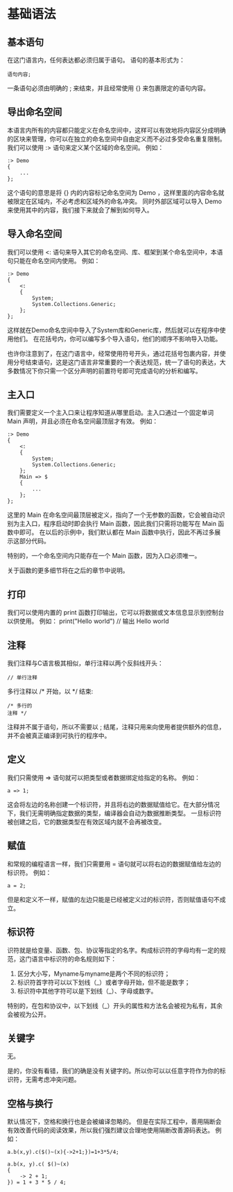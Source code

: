 # 基础语法
## 基本语句
在这门语言内，任何表达都必须归属于语句。
语句的基本形式为：

    语句内容;

一条语句必须由明确的 ; 来结束，并且经常使用 {} 来包裹限定的语句内容。  
## 导出命名空间
本语言内所有的内容都只能定义在命名空间中，这样可以有效地将内容区分成明确的区块来管理，你可以在独立的命名空间中自由定义而不必过多受命名重复限制。
我们可以使用 :> 语句来定义某个区域的命名空间。
例如：

    :> Demo
    {
        ...
    };

这个语句的意思是将 {} 内的内容标记命名空间为 Demo ，这样里面的内容命名就被限定在区域内，不必考虑和区域外的命名冲突。
同时外部区域可以导入 Demo 来使用其中的内容，我们接下来就会了解到如何导入。
## 导入命名空间
我们可以使用 <: 语句来导入其它的命名空间、库、框架到某个命名空间中，本语句只能在命名空间内使用。
例如：

    :> Demo
    {
        <:
        {
            System;
            System.Collections.Generic;
        };
    };

这样就在Demo命名空间中导入了System库和Generic库，然后就可以在程序中使用他们。
在花括号内，你可以编写多个导入语句，他们的顺序不影响导入功能。

也许你注意到了，在这门语言中，经常使用符号开头，通过花括号包裹内容，并使用分号结束语句，这是这门语言非常重要的一个表达规范，统一了语句的表达，大多数情况下你只需一个区分声明的前置符号即可完成语句的分析和编写。
## 主入口
我们需要定义一个主入口来让程序知道从哪里启动。主入口通过一个固定单词 Main 声明，并且必须在命名空间最顶层才有效。
例如：

    :> Demo
    {
        <:
        {
            System;
            System.Collections.Generic;
        };
        Main => $
        {
            ...
        };
    };

这里的 Main 在命名空间最顶层被定义，指向了一个无参数的函数，它会被自动识别为主入口，程序启动时即会执行 Main 函数，因此我们只需将功能写在 Main 函数中即可。
在以后的示例中，我们默认都在 Main 函数中执行，因此不再过多展示这部分代码。

特别的，一个命名空间内只能存在一个 Main 函数，因为入口必须唯一。

关于函数的更多细节将在之后的章节中说明。
## 打印
我们可以使用内置的 print 函数打印输出，它可以将数据或文本信息显示到控制台以供使用。
例如：
    print("Hello world") // 输出 Hello world

## 注释
我们注释与C语言极其相似，单行注释以两个反斜线开头： 

    // 单行注释

多行注释以 /* 开始，以 */ 结束: 

    /* 多行的
    注释 */

注释并不属于语句，所以不需要以 ; 结尾，注释只用来向使用者提供额外的信息，并不会被真正编译到可执行的程序中。
## 定义
我们只需使用 => 语句就可以把类型或者数据绑定给指定的名称。
例如：

    a => 1;

这会将左边的名称创建一个标识符，并且将右边的数据赋值给它。在大部分情况下，我们无需明确指定数据的类型，编译器会自动为数据推断类型。
一旦标识符被创建之后，它的数据类型在有效区域内就不会再被改变。
## 赋值
和常规的编程语言一样，我们只需要用 = 语句就可以将右边的数据赋值给左边的标识符。
例如：

    a = 2;

但是和定义不一样，赋值的左边只能是已经被定义过的标识符，否则赋值语句不成立。
## 标识符
识符就是给变量、函数、包、协议等指定的名字。构成标识符的字母均有一定的规范，这门语言中标识符的命名规则如下：

1. 区分大小写，Myname与myname是两个不同的标识符；
1. 标识符首字符可以以下划线（_）或者字母开始，但不能是数字；
1. 标识符中其他字符可以是下划线（_）、字母或数字。

特别的，在包和协议中，以下划线（_）开头的属性和方法名会被视为私有，其余会被视为公开。
## 关键字
无。

是的，你没有看错，我们的确是没有关键字的。所以你可以以任意字符作为你的标识符，无需考虑冲突问题。
## 空格与换行
默认情况下，空格和换行也是会被编译忽略的。
但是在实际工程中，善用隔断会有效改善代码的阅读效果，所以我们强烈建议合理地使用隔断改善源码表达。
例如：

    a.b(x,y).c($()~(x){->2+1;})=1+3*5/4;

    a.b(x, y).c( $()~(x)
    {
        -> 2 + 1;
    }) = 1 + 3 * 5 / 4;
